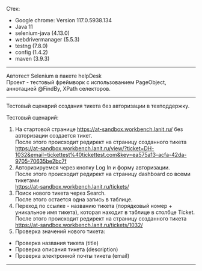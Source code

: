 Стек:
- Google chrome: Version 117.0.5938.134
- Java 11
- selenium-java (4.13.0)
- webdrivermanager (5.5.3)
- testng (7.8.0)
- config (1.4.2)
- maven (3.9.3)

____

Автотест Selenium в пакете helpDesk  
Проект - тестовый фреймворк с использованием PageObject, аннотацией @FindBy, XPath селекторов.  

____

Тестовый сценарий создания тикета без авторизации в техподдержку.

Тестовый сценарий:

1) На стартовой странице https://at-sandbox.workbench.lanit.ru/ без авторизации создается тикет.    
После этого происходит редирект на страницу созданного тикета  
https://at-sandbox.workbench.lanit.ru/view/?ticket=DH-1032&email=tickettest%40tickettest.com&key=ea575a13-acfa-42da-9705-70635be2bc7f
2) Авторизируемся через кнопку Log In и форму авторизации.  
После этого происходит редирект на страницу dashboard со всеми тикетами   
https://at-sandbox.workbench.lanit.ru/tickets/
3) Поиск нового тикета через Search.  
После этого остается одна запись в таблице.  
4) Переход по ссылке - названию тикета (порядковый номер + уникальное имя тикета), которая находит в таблице в столбце Ticket.        
После этого происходит редирект на страницу созданного тикета    
https://at-sandbox.workbench.lanit.ru/tickets/1032/
5) Проверка значений нового тикета:
- Проверка названия тикета (title)
- Проверка описания тикета (description)
- Проверка электронной почты тикета (email)

____

